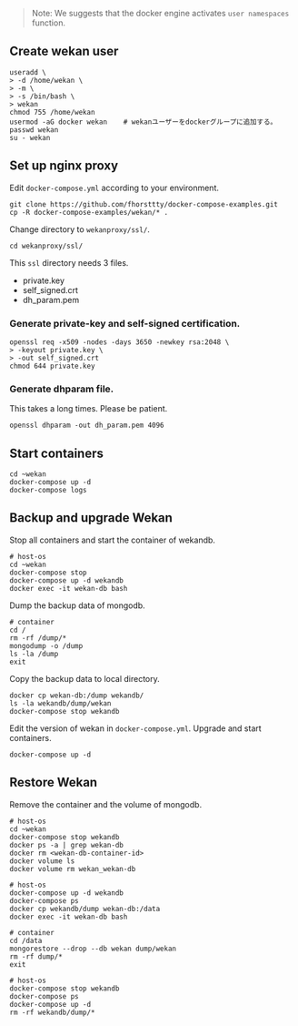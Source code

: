 > Note:
> We suggests that the docker engine activates `user namespaces` function.


## Create wekan user

``` shell-session
useradd \
> -d /home/wekan \
> -m \
> -s /bin/bash \
> wekan
chmod 755 /home/wekan
usermod -aG docker wekan    # wekanユーザーをdockerグループに追加する。
passwd wekan
su - wekan
```


##  Set up nginx proxy


Edit `docker-compose.yml` according to your environment. 

``` shell-session
git clone https://github.com/fhorsttty/docker-compose-examples.git
cp -R docker-compose-examples/wekan/* .
```


Change directory to `wekanproxy/ssl/`.

```shell-session
cd wekanproxy/ssl/
```


This `ssl` directory needs 3 files.

- private.key
- self_signed.crt
- dh_param.pem


### Generate private-key and self-signed certification.

``` shell-session
openssl req -x509 -nodes -days 3650 -newkey rsa:2048 \
> -keyout private.key \
> -out self_signed.crt
chmod 644 private.key
```


### Generate dhparam file.


This takes a long times. Please be patient.
```
openssl dhparam -out dh_param.pem 4096
```


## Start containers


``` shell-session
cd ~wekan
docker-compose up -d
docker-compose logs
```


## Backup and upgrade Wekan


Stop all containers and start the container of wekandb.

``` shell-session
# host-os
cd ~wekan
docker-compose stop
docker-compose up -d wekandb
docker exec -it wekan-db bash
```


Dump the backup data of mongodb.

``` shell-session
# container
cd /
rm -rf /dump/*
mongodump -o /dump
ls -la /dump
exit
```


Copy the backup data to local directory.

``` shell-session
docker cp wekan-db:/dump wekandb/
ls -la wekandb/dump/wekan
docker-compose stop wekandb
```


Edit the version of wekan in `docker-compose.yml`.
Upgrade and start containers.

``` shell-session
docker-compose up -d
```


## Restore Wekan

Remove the container and the volume of mongodb.

``` shell-session
# host-os
cd ~wekan
docker-compose stop wekandb
docker ps -a | grep wekan-db
docker rm <wekan-db-container-id>
docker volume ls
docker volume rm wekan_wekan-db
```


``` shell-session
# host-os
docker-compose up -d wekandb
docker-compose ps
docker cp wekandb/dump wekan-db:/data
docker exec -it wekan-db bash
```


``` shell-session
# container
cd /data
mongorestore --drop --db wekan dump/wekan
rm -rf dump/*
exit
```


``` shell-session
# host-os
docker-compose stop wekandb
docker-compose ps
docker-compose up -d
rm -rf wekandb/dump/*
```
